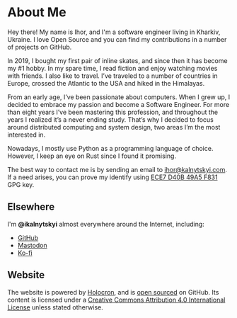 About Me
========

Hey there! My name is Ihor, and I'm a software engineer living in Kharkiv,
Ukraine. I love Open Source and you can find my contributions in a number of
projects on GitHub.

In 2019, I bought my first pair of inline skates, and since then it has become
my #1 hobby. In my spare time, I read fiction and enjoy watching movies with
friends. I also like to travel. I’ve traveled to a number of countries in
Europe, crossed the Atlantic to the USA and hiked in the Himalayas.

From an early age, I’ve been passionate about computers. When I grew up, I
decided to embrace my passion and become a Software Engineer. For more than
eight years I’ve been mastering this profession, and throughout the years I
realized it’s a never ending study. That’s why I decided to focus around
distributed computing and system design, two areas I’m the most interested in.

Nowadays, I mostly use Python as a programming language of choice. However, I
keep an eye on Rust since I found it promising.

The best way to contact me is by sending an email to <ihor@kalnytskyi.com>. If
a need arises, you can prove my identify using [ECE7 D40B 49A5 F831] GPG key.

[ECE7 D40B 49A5 F831]: ikalnytskyi.asc


Elsewhere
---------

I'm __@ikalnytskyi__ almost everywhere around the Internet, including:

* <a rel="me" href="https://github.com/ikalnytskyi">GitHub</a>
* <a rel="me" href="https://fosstodon.org/@ihor">Mastodon</a>
* <a rel="me" href="https://ko-fi.com/ikalnytskyi">Ko-fi</a>


Website
-------

The website is powered by [Holocron][1], and is [open sourced][2] on GitHub.
Its content is licensed under a
[Creative Commons Attribution 4.0 International License][3] unless stated
otherwise.

[1]: https://github.com/ikalnytskyi/holocron
[2]: https://github.com/ikalnytskyi/kalnytskyi.com
[3]: https://creativecommons.org/licenses/by/4.0/
